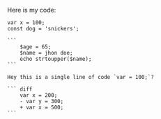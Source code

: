 Here is my code:
    
    var x = 100;
    const dog = 'snickers';
    
    ```
        $age = 65;
        $name = jhon doe;
        echo strtoupper($name);
    ```
    
    Hey this is a single line of code `var = 100;`?
    
    ``` diff
        var x = 200;
        - var y = 300;
        + var x = 500;
    ```
        